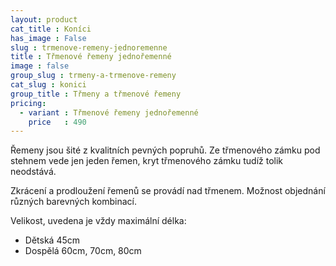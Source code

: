 ```yaml
---
layout: product
cat_title : Koníci
has_image : False
slug : trmenove-remeny-jednoremenne
title : Třmenové řemeny jednořemenné
image : false
group_slug : trmeny-a-trmenove-remeny
cat_slug : konici
group_title : Třmeny a třmenové řemeny
pricing:
  - variant : Třmenové řemeny jednořemenné
    price   : 490
---
```


Řemeny jsou šité z kvalitních pevných popruhů.
Ze třmenového zámku pod stehnem vede jen jeden řemen, kryt třmenového zámku tudíž tolik neodstává.

Zkrácení a prodloužení řemenů se provádí nad třmenem.
Možnost objednání různých barevných kombinací.

Velikost, uvedena je vždy maximální délka:

 - Dětská 45cm
 - Dospělá 60cm, 70cm, 80cm

